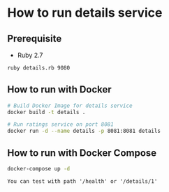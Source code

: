 # How to run details service

## Prerequisite

* Ruby 2.7

```bash
ruby details.rb 9080
```

## How to run with Docker

```bash
# Build Docker Image for details service
docker build -t details .

# Run ratings service on port 8081
docker run -d --name details -p 8081:8081 details
```

## How to run with Docker Compose

```bash
docker-compose up -d
```

``` 
You can test with path '/health' or '/details/1'
```